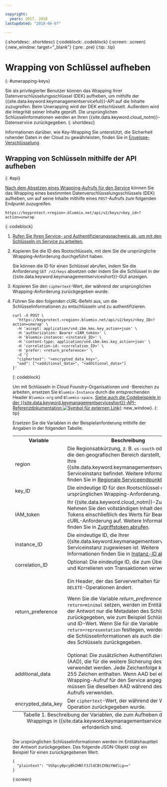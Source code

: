 ```yaml
---

copyright:
  years: 2017, 2018
lastupdated: "2018-06-07"

---
```


{:shortdesc: .shortdesc}
{:codeblock: .codeblock}
{:screen: .screen}
{:new_window: target="_blank"}
{:pre: .pre}
{:tip: .tip}

# Wrapping von Schlüssel aufheben
{: #unwrapping-keys}

Sie als privilegierter Benutzer können das Wrapping Ihrer Datenverschlüsselungsschlüssel (DEK) aufheben, um mithilfe der {{site.data.keyword.keymanagementservicefull}}-API auf die Inhalte zuzugreifen. Beim Unwrapping wird der DEK entschlüsselt. Außerdem wird die Integrität seiner Inhalte geprüft. Die ursprünglichen Schlüsselinformationen werden an Ihren {{site.data.keyword.cloud_notm}}-Datenservice zurückgegeben.
{: shortdesc}

Informationen darüber, wie Key-Wrapping Sie unterstützt, die Sicherheit ruhender Daten in der Cloud zu gewährleisten, finden Sie in [Envelope-Verschlüsselung](/docs/services/keymgmt/concepts/keyprotect_envelope.html).

## Wrapping von Schlüsseln mithilfe der API aufheben
{: #api}

[Nach dem Absetzen eines Wrapping-Aufrufs für den Service](/docs/services/keymgmt/keyprotect_wrap_keys.html) können Sie das Wrapping eines bestimmten Datenverschlüsselungsschlüssels (DEK) aufheben, um auf seine Inhalte mithilfe eines `POST`-Aufrufs zum folgenden Endpunkt zuzugreifen.

```
https://keyprotect.<region>.bluemix.net/api/v2/keys/<key_id>?action=unwrap
```
{: codeblock}

1. [Rufen Sie Ihren Service- und Authentifizierungsnachweis ab, um mit den Schlüsseln im Service zu arbeiten.](/docs/services/keymgmt/keyprotect_authentication.html)

2. Kopieren Sie die ID des Rootschlüssels, mit dem Sie die ursprüngliche Wrapping-Anforderung durchgeführt haben.

    Sie können die ID für einen Schlüssel abrufen, indem Sie die Anforderung `GET /v2/keys` absetzen oder indem Sie die Schlüssel in der {{site.data.keyword.keymanagementserviceshort}}-GUI anzeigen.

3. Kopieren Sie den `ciphertext`-Wert, der während der ursprünglichen Wrapping-Anforderung zurückgegeben wurde.

4. Führen Sie den folgenden cURL-Befehl aus, um die Schlüsselinformationen zu entschlüsseln und zu authentifizieren.

    ```cURL
    curl -X POST \
      'https://keyprotect.<region>.bluemix.net/api/v2/keys/<key_ID>?action=unwrap' \
      -H 'accept: application/vnd.ibm.kms.key_action+json' \
      -H 'authorization: Bearer <IAM_token>' \
      -H 'bluemix-instance: <instance_ID>' \
      -H 'content-type: application/vnd.ibm.kms.key_action+json' \
      -H 'correlation-id: <correlation_ID>' \
      -H 'prefer: <return_preference>' \
      -d '{
      "ciphertext": "<encrypted_data_key>",
      "aad": ["<additional_data>", "<additional_data>"]
    }'
    ```
    {: codeblock}

    Um mit Schlüsseln in Cloud Foundry-Organisationen und -Bereichen zu arbeiten, ersetzen Sie `Bluemix-Instance` durch die entsprechenden Header `Bluemix-org` und `Bluemix-space`. [Siehe auch die Codebeispiele in der {{site.data.keyword.keymanagementserviceshort}}-API-Referenzdokumentation ![Symbol für externen Link](../../icons/launch-glyph.svg "Symbol für externen Link")](https://console.bluemix.net/apidocs/639){: new_window}.
    {: tip}

    Ersetzen Sie die Variablen in der Beispielanforderung mithilfe der Angaben in der folgenden Tabelle.
    <table>
      <tr>
        <th>Variable</th>
        <th>Beschreibung</th>
      </tr>
      <tr>
        <td><varname>region</varname></td>
        <td>Die Regionsabkürzung, z. B. <code>us-south</code> oder <code>eu-gb</code>, die den geografischen Bereich darstellt, in dem sich Ihre {{site.data.keyword.keymanagementserviceshort}}-Serviceinstanz befindet. Weitere Informationen finden Sie in <a href="/docs/services/keymgmt/keyprotect_regions.html#endpoints">Regionale Serviceendpunkte</a>.</td>
      </tr>
      <tr>
        <td><varname>key_ID</varname></td>
        <td>Die eindeutige ID für den Rootschlüssel der ursprünglichen Wrapping-Anforderung.</td>
      </tr>
      <tr>
        <td><varname>IAM_token</varname></td>
        <td>Ihr {{site.data.keyword.cloud_notm}}-Zugriffstoken. Nehmen Sie den vollständigen Inhalt des <code>IAM</code>-Tokens einschließlich des Werts für Bearer in die cURL-Anforderung auf. Weitere Informationen finden Sie in <a href="/docs/services/keymgmt/keyprotect_authentication.html#retrieve_token">Zugriffstoken abrufen</a>.</td>
      </tr>
      <tr>
        <td><varname>instance_ID</varname></td>
        <td>Die eindeutige ID, die Ihrer {{site.data.keyword.keymanagementserviceshort}}-Serviceinstanz zugewiesen ist. Weitere Informationen finden Sie in <a href="/docs/services/keymgmt/keyprotect_authentication.html#retrieve_instance_ID">Instanz-ID abrufen</a>.</td>
      </tr>
      <tr>
        <td><varname>correlation_ID</varname></td>
        <td>Optional: Die eindeutige ID, die zum Überwachen und Korrelieren von Transaktionen verwendet wird.</td>
      </tr>
      <tr>
        <td><varname>return_preference</varname></td>
        <td><p>Ein Header, der das Serververhalten für <code>POST</code>- und <code>DELETE</code>-Operationen ändert.</p><p>Wenn Sie die Variable <em>return_preference</em> auf <code>return=minimal</code> setzen, werden im Entitätshauptteil der Antwort nur die Metadaten des Schlüssels zurückgegeben, wie zum Beispiel Schlüsselname und ID-Wert. Wenn Sie für die Variable <code>return=representation</code> festlegen, werden sowohl die Schlüsselinformationen als auch die Metadaten des Schlüssels zurückgegeben.</p></td>
      </tr>
      <tr>
        <td><varname>additional_data</varname></td>
        <td>Optional: Die zusätzlichen Authentifizierungsdaten (AAD), die für die weitere Sicherung des Schlüssels verwendet werden. Jede Zeichenfolge kann bis zu 255 Zeichen enthalten. Wenn AAD bei einer Wrapping-Aufruf für den Service angegeben wird, müssen Sie dieselben AAD während des Unwrap-Aufrufs verwenden.</td>
      </tr>
      <tr>
        <td><varname>encrypted_data_key</varname></td>
        <td>Der <code>ciphertext</code>-Wert, der während der Wrapping-Operation zurückgegeben wurde.</td>
      </tr>
      <caption style="caption-side:bottom;">Tabelle 1. Beschreibung der Variablen, die zum Aufheben des Key-Wrappings in {{site.data.keyword.keymanagementserviceshort}} erforderlich sind.</caption>
    </table>

    Die ursprünglichen Schlüsselinformationen werden im Entitätshauptteil der Antwort zurückgegeben. Das folgende JSON-Objekt zeigt ein Beispiel für einen zurückgegebenen Wert.

    ```
    {
      "plaintext": "VGhpcyBpcyBhIHNlY3JldCBtZXNzYWdlLg=="
    }
    ```
    {:screen}
